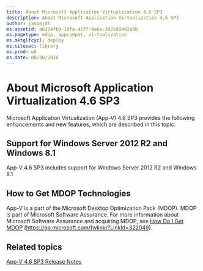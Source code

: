 ```yaml
---
title: About Microsoft Application Virtualization 4.6 SP3
description: About Microsoft Application Virtualization 4.6 SP3
author: jamiejdt
ms.assetid: a6374fb0-1dfa-41f7-9a6a-3d2688492a8b
ms.pagetype: mdop, appcompat, virtualization
ms.mktglfcycl: deploy
ms.sitesec: library
ms.prod: w8
ms.date: 08/30/2016
---
```



# About Microsoft Application Virtualization 4.6 SP3


Microsoft Application Virtualization (App-V) 4.6 SP3 provides the following enhancements and new features, which are described in this topic.

## Support for Windows Server 2012 R2 and Windows 8.1


App-V 4.6 SP3 includes support for Windows Server 2012 R2 and Windows 8.1

## How to Get MDOP Technologies


App-V is a part of the Microsoft Desktop Optimization Pack (MDOP). MDOP is part of Microsoft Software Assurance. For more information about Microsoft Software Assurance and acquiring MDOP, see [How Do I Get MDOP](https://go.microsoft.com/fwlink/?LinkId=322049) (https://go.microsoft.com/fwlink/?LinkId=322049).

## Related topics


[App-V 4.6 SP3 Release Notes](app-v-46-sp3-release-notes.md)

 

 





